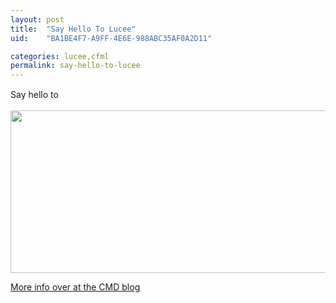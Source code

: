 ```yaml
---
layout: post
title:  "Say Hello To Lucee"
uid:	"BA1BE4F7-A9FF-4E6E-988ABC35AF0A2D11"

categories: lucee,cfml
permalink: say-hello-to-lucee
---
```

<p><span style="line-height: 20.7999992370605px;">Say hello to</span></p>

<p><img alt="" src="http://www.markdrew.co.uk/blog/assets/content/logo-1-color-black.png" style="width: 591px; height: 260px;" /></p>

<p><a href="http://blog.cmdbase.io/lucee/">More info over at the CMD blog</a></p>